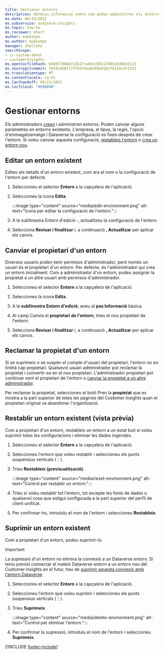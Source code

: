 ```yaml
---
title: Gestionar entorns
description: Obteniu informació sobre com podeu administrar els entorns existents del Customer Insights com a administrador.
ms.date: 08/15/2022
ms.subservice: audience-insights
ms.topic: how-to
ms.reviewer: mhart
author: mukeshpo
ms.author: mukeshpo
manager: shellyha
searchScope:
- ci-system-about
- customerInsights
ms.openlocfilehash: 6d48f7088d722b27ca69cd591178651bdb6e2c23
ms.sourcegitcommit: f959c85871777e5f4eab289e91b2fd114cd72153
ms.translationtype: MT
ms.contentlocale: ca-ES
ms.lasthandoff: 09/23/2022
ms.locfileid: "9588800"
---
```

# <a name="manage-environments"></a>Gestionar entorns

Els administradors [creen](create-environment.md) i administren entorns. Poden canviar alguns paràmetres en entorns existents. L'empresa, el tipus, la regió, l'opció d'emmagatzematge i Dataverse la configuració es fixen després de crear l'entorn. Si voleu canviar aquesta configuració, [restableix l'entorn](#reset-an-existing-environment-preview) o [crea un entorn nou](create-environment.md).

## <a name="edit-an-existing-environment"></a>Editar un entorn existent

Editeu els detalls d'un entorn existent, com ara el nom o la configuració de l'entorn per defecte.

1. Seleccioneu el selector **Entorn** a la capçalera de l'aplicació.

1. Seleccioneu la icona **Edita**.

   :::image type="content" source="media/edit-environment.png" alt-text="Icona per editar la configuració de l'entorn.":::

1. A la subfinestra Entorn d'edició **·**, actualitzeu la configuració de l'entorn.

1. Selecciona **Revisar i finalitzar** i, a continuació **, Actualitzar** per aplicar els canvis.

## <a name="change-the-owner-of-an-environment"></a>Canviar el propietari d'un entorn

Diversos usuaris poden tenir permisos d'administrador, però només un usuari és el propietari d'un entorn. Per defecte, és l'administrador qui crea un entorn inicialment. Com a administrador d'un entorn, podeu assignar la propietat a un altre usuari amb permisos d'administrador.

1. Seleccioneu el selector **Entorn** a la capçalera de l'aplicació.

1. Seleccioneu la icona **Edita**.

1. A la **subfinestra Entorn d'edició**, aneu al **pas Informació** bàsica.

1. Al camp Canvia el **propietari de l'entorn**, trieu el nou propietari de l'entorn.  

1. Selecciona **Revisar i finalitzar** i, a continuació **, Actualitzar** per aplicar els canvis.

## <a name="claim-ownership-of-an-environment"></a>Reclamar la propietat d'un entorn

Si se suprimeix o se suspèn el compte d'usuari del propietari, l'entorn no en tindrà cap propietari. Qualsevol usuari administrador pot reclamar la propietat i convertir-se en el nou propietari. L'administrador propietari pot continuar sent el propietari de l'entorn o [canviar la propietat a un altre administrador](#change-the-owner-of-an-environment).

Per reclamar la propietat, seleccioneu el botó Pren la **propietat** que es mostra a la part superior de totes les pàgines del Customer Insights quan el propietari original va abandonar l'organització.

## <a name="reset-an-existing-environment-preview"></a>Restablir un entorn existent (vista prèvia)

Com a propietari d'un entorn, restableix un entorn a un estat buit si voleu suprimir totes les configuracions i eliminar les dades ingerides.

1. Seleccioneu el selector **Entorn** a la capçalera de l'aplicació.

1. Seleccioneu l'entorn que voleu restablir i seleccioneu els punts suspensius verticals (&vellip;).

1. Trieu **Restableix (previsualització)**.

   :::image type="content" source="media/reset-environment.png" alt-text="Control per restablir un entorn.":::

1. Trieu si voleu restablir tot l'entorn, tot excepte les fonts de dades o qualsevol cosa que estigui configurada a la part superior del perfil de client unificat.

1. Per confirmar-ho, introduïu el nom de l'entorn i seleccioneu **Restableix**.

## <a name="delete-an-existing-environment"></a>Suprimir un entorn existent

Com a propietari d'un entorn, podeu suprimir-lo.

> [!IMPORTANT]
> La supressió d'un entorn no elimina la connexió a un Dataverse entorn. Si teniu previst connectar el mateix Dataverse entorn a un entorn nou del Customer Insights en el futur, heu de [suprimir aquesta connexió amb l'entorn Dataverse](customer-insights-dataverse.md#remove-an-existing-connection-to-a-dataverse-environment).

1. Seleccioneu el selector **Entorn** a la capçalera de l'aplicació.

1. Seleccioneu l'entorn que voleu suprimir i seleccioneu els punts suspensius verticals (&vellip;). 

1. Trieu **Suprimeix**.

   :::image type="content" source="media/delete-environment.png" alt-text="Control per eliminar l'entorn.":::

1. Per confirmar la supressió, introduïu el nom de l'entorn i seleccioneu **Suprimeix**.

[!INCLUDE [footer-include](includes/footer-banner.md)]
